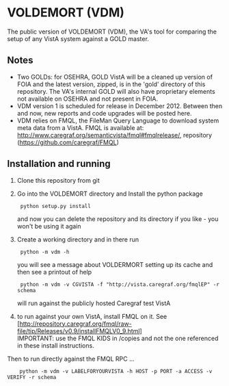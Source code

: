 VOLDEMORT (VDM)
===============

The public version of VOLDEMORT (VDM), the VA's tool for comparing the setup of any VistA system against a GOLD master. 

Notes
-----
- Two GOLDs: for OSEHRA, GOLD VistA will be a cleaned up version of FOIA and the latest version, zipped, is in the 'gold' directory of this repository. The VA's internal GOLD will also have proprietary elements not available on OSEHRA and not present in FOIA.
- VDM version 1 is scheduled for release in December 2012. Between then and now, new reports and code upgrades will be posted here.
- VDM relies on FMQL, the FileMan Query Language to download system meta data from a VistA. FMQL is available at: http://www.caregraf.org/semanticvista/fmql#fmqlrelease/, repository (https://github.com/caregraf/FMQL)

Installation and running
------------------------
1. Clone this repository from git

2. Go into the VOLDEMORT directory and Install the python package

        python setup.py install

   and now you can delete the repository and its directory if you like - you won't be using it again

3. Create a working directory and in there run

        python -m vdm -h

   you will see a message about VOLDERMORT setting up its cache and then see a printout of help

        python -m vdm -v CGVISTA -f "http://vista.caregraf.org/fmqlEP" -r schema  

   will run against the publicly hosted Caregraf test VistA

4. to run against your own VistA, install FMQL on it. See  
[http://repository.caregraf.org/fmql/raw-file/tip/Releases/v0.9/installFMQLV0_9.html]   
IMPORTANT: use the FMQL KIDS in /copies and not the one referenced in these install instructions. 

Then to run directly against the FMQL RPC ...  

        python -m vdm -v LABELFORYOURVISTA -h HOST -p PORT -a ACCESS -v VERIFY -r schema

